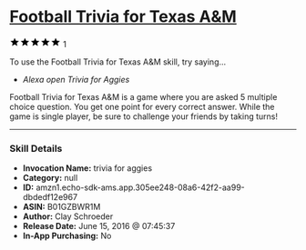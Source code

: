 # [Football Trivia for Texas A&M](http://alexa.amazon.com/#skills/amzn1.echo-sdk-ams.app.305ee248-08a6-42f2-aa99-dbdedf12e967)
![5 stars](../../images/ic_star_black_18dp_1x.png)![5 stars](../../images/ic_star_black_18dp_1x.png)![5 stars](../../images/ic_star_black_18dp_1x.png)![5 stars](../../images/ic_star_black_18dp_1x.png)![5 stars](../../images/ic_star_black_18dp_1x.png) 1

To use the Football Trivia for Texas A&M skill, try saying...

* *Alexa open Trivia for Aggies*

Football Trivia for Texas A&M is a game where you are asked 5 multiple choice question.  You get one point for every correct answer.  While the game is single player, be sure to challenge your friends by taking turns!

***

### Skill Details

* **Invocation Name:** trivia for aggies
* **Category:** null
* **ID:** amzn1.echo-sdk-ams.app.305ee248-08a6-42f2-aa99-dbdedf12e967
* **ASIN:** B01GZBWR1M
* **Author:** Clay Schroeder
* **Release Date:** June 15, 2016 @ 07:45:37
* **In-App Purchasing:** No
